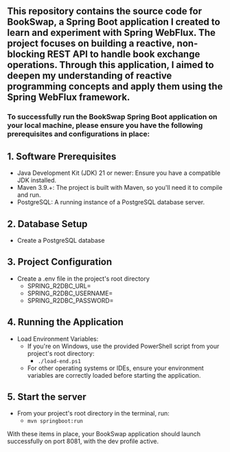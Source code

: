 ## This repository contains the source code for BookSwap, a Spring Boot application I created to learn and experiment with Spring WebFlux. The project focuses on building a reactive, non-blocking REST API to handle book exchange operations. Through this application, I aimed to deepen my understanding of reactive programming concepts and apply them using the Spring WebFlux framework.

### To successfully run the BookSwap Spring Boot application on your local machine, please ensure you have the following prerequisites and configurations in place:

## 1. Software Prerequisites
- Java Development Kit (JDK) 21 or newer: Ensure you have a compatible JDK installed.
- Maven 3.9.+: The project is built with Maven, so you'll need it to compile and run.
- PostgreSQL: A running instance of a PostgreSQL database server.

## 2. Database Setup
   - Create a PostgreSQL database

## 3. Project Configuration
- Create a .env file in the project's root directory 
  - SPRING_R2DBC_URL= 
  - SPRING_R2DBC_USERNAME=
  - SPRING_R2DBC_PASSWORD=

## 4. Running the Application
- Load Environment Variables:
  - If you're on Windows, use the provided PowerShell script from your project's root directory: 
    - `./load-end.ps1`
  - For other operating systems or IDEs, ensure your environment variables are correctly loaded before starting the application.
  
## 5. Start the server
- From your project's root directory in the terminal, run: 
  - `mvn springboot:run`

With these items in place, your BookSwap application should launch successfully on port 8081, with the dev profile active.
